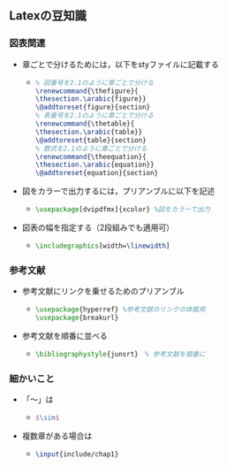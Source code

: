 ## Latexの豆知識
### 図表関連
- 章ごとで分けるためには，以下をstyファイルに記載する
  - ```tex
    % 図番号を2.1のように章ごとで分ける
    \renewcommand{\thefigure}{
    \thesection.\arabic{figure}}
    \@addtoreset{figure}{section}
    % 表番号を2.1のように章ごとで分ける
    \renewcommand{\thetable}{
    \thesection.\arabic{table}}
    \@addtoreset{table}{section}
    % 数式を2.1のように章ごとで分ける
    \renewcommand{\theequation}{
    \thesection.\arabic{equation}}
    \@addtoreset{equation}{section}
    ```
- 図をカラーで出力するには，プリアンブルに以下を記述
  - ```tex
    \usepackage[dvipdfmx]{xcolor} %図をカラーで出力
    ```
- 図表の幅を指定する（2段組みでも適用可）
  - ```tex
    \includegraphics[width=\linewidth]
    ```
### 参考文献
- 参考文献にリンクを乗せるためのプリアンブル
  - ```tex
    \usepackage{hyperref} %参考文献のリンクの体裁用
    \usepackage{breakurl}
    ```
- 参考文献を順番に並べる
  - ```tex
    \bibliographystyle{junsrt}　% 参考文献を順番に
    ```
### 細かいこと
- 「～」は
  - ```tex
    $\sim$
    ```
- 複数章がある場合は
  - ```tex
    \input{include/chap1}
    ```
